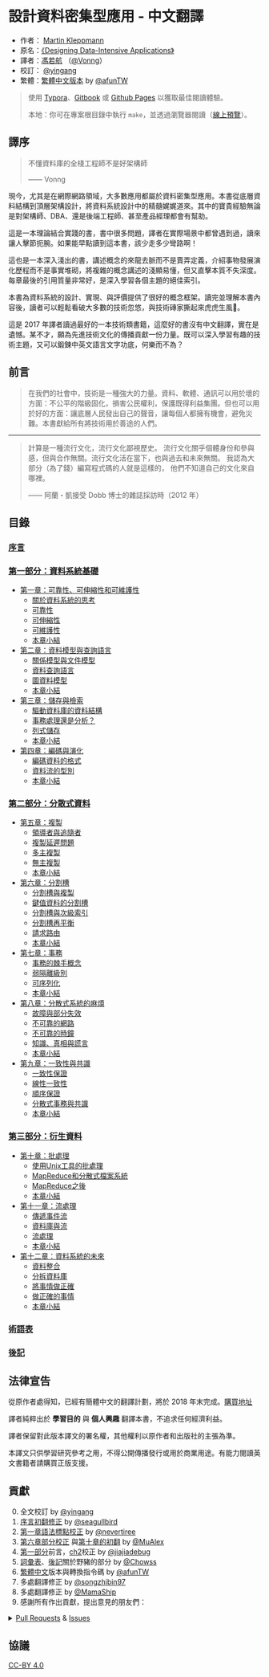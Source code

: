 # 設計資料密集型應用 - 中文翻譯

- 作者： [Martin Kleppmann](https://martin.kleppmann.com)
- 原名：[《Designing Data-Intensive Applications》](http://shop.oreilly.com/product/0636920032175.do)
- 譯者：[馮若航](https://vonng.com) （[@Vonng](https://vonng.com/en/)）
- 校訂： [@yingang](https://github.com/yingang)
- 繁體：[繁體中文版本](zh-tw/README.md) by  [@afunTW](https://github.com/afunTW)


> 使用 [Typora](https://www.typora.io)、[Gitbook](https://vonng.gitbook.io/vonng/) 或 [Github Pages](https://vonng.github.io/ddia) 以獲取最佳閱讀體驗。
>
> 本地：你可在專案根目錄中執行 `make`，並透過瀏覽器閱讀（[線上預覽](http://ddia.vonng.com/#/)）。

## 譯序

> 不懂資料庫的全棧工程師不是好架構師
>
> —— Vonng

現今，尤其是在網際網路領域，大多數應用都屬於資料密集型應用。本書從底層資料結構到頂層架構設計，將資料系統設計中的精髓娓娓道來。其中的寶貴經驗無論是對架構師、DBA、還是後端工程師、甚至產品經理都會有幫助。

這是一本理論結合實踐的書，書中很多問題，譯者在實際場景中都曾遇到過，讀來讓人擊節扼腕。如果能早點讀到這本書，該少走多少彎路啊！

這也是一本深入淺出的書，講述概念的來龍去脈而不是賣弄定義，介紹事物發展演化歷程而不是事實堆砌，將複雜的概念講述的淺顯易懂，但又直擊本質不失深度。每章最後的引用質量非常好，是深入學習各個主題的絕佳索引。

本書為資料系統的設計、實現、與評價提供了很好的概念框架。讀完並理解本書內容後，讀者可以輕鬆看破大多數的技術忽悠，與技術磚家撕起來虎虎生風🤣。

這是 2017 年譯者讀過最好的一本技術類書籍，這麼好的書沒有中文翻譯，實在是遺憾。某不才，願為先進技術文化的傳播貢獻一份力量。既可以深入學習有趣的技術主題，又可以鍛鍊中英文語言文字功底，何樂而不為？


## 前言

> 在我們的社會中，技術是一種強大的力量。資料、軟體、通訊可以用於壞的方面：不公平的階級固化，損害公民權利，保護既得利益集團。但也可以用於好的方面：讓底層人民發出自己的聲音，讓每個人都擁有機會，避免災難。本書獻給所有將技術用於善途的人們。

---------

> 計算是一種流行文化，流行文化鄙視歷史。 流行文化關乎個體身份和參與感，但與合作無關。流行文化活在當下，也與過去和未來無關。 我認為大部分（為了錢）編寫程式碼的人就是這樣的， 他們不知道自己的文化來自哪裡。
>
>  —— 阿蘭・凱接受 Dobb 博士的雜誌採訪時（2012 年）


## 目錄

### [序言](preface.md)

### [第一部分：資料系統基礎](part-i.md)

* [第一章：可靠性、可伸縮性和可維護性](ch1.md)
    * [關於資料系統的思考](ch1.md#關於資料系統的思考)
    * [可靠性](ch1.md#可靠性)
    * [可伸縮性](ch1.md#可伸縮性)
    * [可維護性](ch1.md#可維護性)
    * [本章小結](ch1.md#本章小結)
* [第二章：資料模型與查詢語言](ch2.md)
    * [關係模型與文件模型](ch2.md#關係模型與文件模型)
    * [資料查詢語言](ch2.md#資料查詢語言)
    * [圖資料模型](ch2.md#圖資料模型)
    * [本章小結](ch2.md#本章小結)
* [第三章：儲存與檢索](ch3.md)
    * [驅動資料庫的資料結構](ch3.md#驅動資料庫的資料結構)
    * [事務處理還是分析？](ch3.md#事務處理還是分析？)
    * [列式儲存](ch3.md#列式儲存)
    * [本章小結](ch3.md#本章小結)
* [第四章：編碼與演化](ch4.md)
    * [編碼資料的格式](ch4.md#編碼資料的格式)
    * [資料流的型別](ch4.md#資料流的型別)
    * [本章小結](ch4.md#本章小結)

### [第二部分：分散式資料](part-ii.md)

* [第五章：複製](ch5.md)
    * [領導者與追隨者](ch5.md#領導者與追隨者)
    * [複製延遲問題](ch5.md#複製延遲問題)
    * [多主複製](ch5.md#多主複製)
    * [無主複製](ch5.md#無主複製)
    * [本章小結](ch5.md#本章小結)
* [第六章：分割槽](ch6.md)
    * [分割槽與複製](ch6.md#分割槽與複製)
    * [鍵值資料的分割槽](ch6.md#鍵值資料的分割槽)
    * [分割槽與次級索引](ch6.md#分割槽與次級索引)
    * [分割槽再平衡](ch6.md#分割槽再平衡)
    * [請求路由](ch6.md#請求路由)
    * [本章小結](ch6.md#本章小結)
* [第七章：事務](ch7.md)
    * [事務的棘手概念](ch7.md#事務的棘手概念)
    * [弱隔離級別](ch7.md#弱隔離級別)
    * [可序列化](ch7.md#可序列化)
    * [本章小結](ch7.md#本章小結)
* [第八章：分散式系統的麻煩](ch8.md)
    * [故障與部分失效](ch8.md#故障與部分失效)
    * [不可靠的網路](ch8.md#不可靠的網路)
    * [不可靠的時鐘](ch8.md#不可靠的時鐘)
    * [知識、真相與謊言](ch8.md#知識、真相與謊言)
    * [本章小結](ch8.md#本章小結)
* [第九章：一致性與共識](ch9.md)
    * [一致性保證](ch9.md#一致性保證)
    * [線性一致性](ch9.md#線性一致性)
    * [順序保證](ch9.md#順序保證)
    * [分散式事務與共識](ch9.md#分散式事務與共識)
    * [本章小結](ch9.md#本章小結)

### [第三部分：衍生資料](part-iii.md)

* [第十章：批處理](ch10.md)
    * [使用Unix工具的批處理](ch10.md#使用Unix工具的批處理)
    * [MapReduce和分散式檔案系統](ch10.md#MapReduce和分散式檔案系統)
    * [MapReduce之後](ch10.md#MapReduce之後)
    * [本章小結](ch10.md#本章小結)
* [第十一章：流處理](ch11.md)
    * [傳遞事件流](ch11.md#傳遞事件流)
    * [資料庫與流](ch11.md#資料庫與流)
    * [流處理](ch11.md#流處理)
    * [本章小結](ch11.md#本章小結)
* [第十二章：資料系統的未來](ch12.md)
    * [資料整合](ch12.md#資料整合)
    * [分拆資料庫](ch12.md#分拆資料庫)
    * [將事情做正確](ch12.md#將事情做正確)
    * [做正確的事情](ch12.md#做正確的事情)
    * [本章小結](ch12.md#本章小結)

### [術語表](glossary.md)

### [後記](colophon.md)


## 法律宣告

從原作者處得知，已經有簡體中文的翻譯計劃，將於 2018 年末完成。[購買地址](https://search.jd.com/Search?keyword=設計資料密集型應用)

譯者純粹出於 **學習目的** 與 **個人興趣** 翻譯本書，不追求任何經濟利益。

譯者保留對此版本譯文的署名權，其他權利以原作者和出版社的主張為準。

本譯文只供學習研究參考之用，不得公開傳播發行或用於商業用途。有能力閱讀英文書籍者請購買正版支援。

## 貢獻

0. 全文校訂 by [@yingang](https://github.com/Vonng/ddia/commits?author=yingang)
1. [序言初翻修正](https://github.com/Vonng/ddia/commit/afb5edab55c62ed23474149f229677e3b42dfc2c) by [@seagullbird](https://github.com/Vonng/ddia/commits?author=seagullbird)
2. [第一章語法標點校正](https://github.com/Vonng/ddia/commit/973b12cd8f8fcdf4852f1eb1649ddd9d187e3644) by [@nevertiree](https://github.com/Vonng/ddia/commits?author=nevertiree)
3. [第六章部分校正](https://github.com/Vonng/ddia/commit/d4eb0852c0ec1e93c8aacc496c80b915bb1e6d48) 與[第十章的初翻](https://github.com/Vonng/ddia/commit/9de8dbd1bfe6fbb03b3bf6c1a1aa2291aed2490e) by [@MuAlex](https://github.com/Vonng/ddia/commits?author=MuAlex)
4. [第一部分](part-i.md)前言，[ch2](ch2.md)校正 by [@jiajiadebug](https://github.com/Vonng/ddia/commits?author=jiajiadebug)
5. [詞彙表](glossary.md)、[後記](colophon.md)關於野豬的部分 by [@Chowss](https://github.com/Vonng/ddia/commits?author=Chowss)
6. [繁體中文](https://github.com/Vonng/ddia/pulls)版本與轉換指令碼 by [@afunTW](https://github.com/afunTW)
7. 多處翻譯修正 by [@songzhibin97](https://github.com/Vonng/ddia/commits?author=songzhibin97)
8. 多處翻譯修正 by [@MamaShip](https://github.com/Vonng/ddia/commits?author=MamaShip)
9. 感謝所有作出貢獻，提出意見的朋友們：

<details>
<summary><a href="https://github.com/Vonng/ddia/pulls">Pull Requests</a> & <a href="https://github.com/Vonng/ddia/issues">Issues</a></summary>

| ISSUE & Pull Requests                          | USER                                                         | Title                                                        |
| ----------------------------------------------- | ------------------------------------------------------------ | ------------------------------------------------------------ |
|  [282](https://github.com/Vonng/ddia/pull/282)  |  [@WAangzE](https://github.com/WAangzE)  |   ch2: 更正一處公式問題  |
|  [281](https://github.com/Vonng/ddia/pull/281)  |  [@lyuxi99](https://github.com/lyuxi99)  |   更正多處內部連結錯誤  |
|  [280](https://github.com/Vonng/ddia/pull/280)  |  [@lyuxi99](https://github.com/lyuxi99)  |   ch9: 更正內部連結錯誤  |
|  [278](https://github.com/Vonng/ddia/pull/278)  |  [@LJlkdskdjflsa](https://github.com/LJlkdskdjflsa)  |   發現了繁體中文版本中的錯誤翻譯  |
|  [275](https://github.com/Vonng/ddia/pull/275)  |  [@117503445](https://github.com/117503445)  |   更正 LICENSE 連結  |
|  [274](https://github.com/Vonng/ddia/pull/274)  |  [@uncle-lv](https://github.com/uncle-lv)  |   ch7: 修正錯別字  |
|  [273](https://github.com/Vonng/ddia/pull/273)  |  [@Sdot-Python](https://github.com/Sdot-Python)  |   ch7: 統一了 write skew 的翻譯  |
|  [271](https://github.com/Vonng/ddia/pull/271)  |  [@Makonike](https://github.com/Makonike)  |   ch6: 統一了 rebalancing 的翻譯  |
|  [270](https://github.com/Vonng/ddia/pull/270)  |  [@Ynjxsjmh](https://github.com/Ynjxsjmh)  |   ch7: 修正不一致的翻譯  |
|  [263](https://github.com/Vonng/ddia/pull/263)  |  [@zydmayday](https://github.com/zydmayday)  |   ch5: 修正譯文中的重複單詞  |
|  [260](https://github.com/Vonng/ddia/pull/260)  |  [@haifeiWu](https://github.com/haifeiWu)  |   ch4: 修正部分不準確的翻譯  |
|  [258](https://github.com/Vonng/ddia/pull/258)  |  [@bestgrc](https://github.com/bestgrc)  |   ch3: 修正一處翻譯錯誤  |
|  [257](https://github.com/Vonng/ddia/pull/257)  |  [@UnderSam](https://github.com/UnderSam)  |   ch8: 修正一處拼寫錯誤  |
|  [256](https://github.com/Vonng/ddia/pull/256)  |  [@AlphaWang](https://github.com/AlphaWang)  |   ch7: 修正“可序列化”相關內容的多處翻譯不當  |
|  [255](https://github.com/Vonng/ddia/pull/255)  |  [@AlphaWang](https://github.com/AlphaWang)  |   ch7: 修正“可重複讀”相關內容的多處翻譯不當  |
|  [253](https://github.com/Vonng/ddia/pull/253)  |  [@AlphaWang](https://github.com/AlphaWang)  |   ch7: 修正“讀已提交”相關內容的多處翻譯不當  |
|  [246](https://github.com/Vonng/ddia/pull/246)  |  [@derekwu0101](https://github.com/derekwu0101)  |   ch3: 修正繁體中文的轉譯錯誤  |
|  [245](https://github.com/Vonng/ddia/pull/245)  |  [@skyran1278](https://github.com/skyran1278)  |   ch12: 修正繁體中文的轉譯錯誤  |
|  [244](https://github.com/Vonng/ddia/pull/244)  |  [@Axlgrep](https://github.com/Axlgrep)  |   ch9: 修正不通順的翻譯  |
|  [242](https://github.com/Vonng/ddia/pull/242)  |  [@lynkeib](https://github.com/lynkeib)  |   ch9: 修正不通順的翻譯  |
|  [241](https://github.com/Vonng/ddia/pull/241)  |  [@lynkeib](https://github.com/lynkeib)  |   ch8: 修正不正確的公式格式  |
|  [240](https://github.com/Vonng/ddia/pull/240)  |  [@8da2k](https://github.com/8da2k)  |   ch9: 修正不通順的翻譯  |
|  [239](https://github.com/Vonng/ddia/pull/239)  |  [@BeBraveBeCurious](https://github.com/BeBraveBeCurious)  |   ch7: 修正不一致的翻譯  |
|  [237](https://github.com/Vonng/ddia/pull/237)  |  [@zhangnew](https://github.com/zhangnew)  |   ch3: 修正錯誤的圖片連結  |
|  [229](https://github.com/Vonng/ddia/pull/229)  |  [@lis186](https://github.com/lis186)  |   指出繁體中文的轉譯錯誤：複雜  |
|  [226](https://github.com/Vonng/ddia/pull/226)  |  [@chroming](https://github.com/chroming)  |   ch1: 修正導航欄中的章節名稱  |
|  [220](https://github.com/Vonng/ddia/pull/220)  |  [@skyran1278](https://github.com/skyran1278)  |   ch9: 修正線性一致的繁體中文翻譯  |
|  [194](https://github.com/Vonng/ddia/pull/194)  |  [@BeBraveBeCurious](https://github.com/BeBraveBeCurious)  |   ch4: 修正錯誤的翻譯  |
|  [193](https://github.com/Vonng/ddia/pull/193)  |  [@BeBraveBeCurious](https://github.com/BeBraveBeCurious)  |   ch4: 最佳化譯文  |
|  [192](https://github.com/Vonng/ddia/pull/192)  |  [@BeBraveBeCurious](https://github.com/BeBraveBeCurious)  |   ch4: 修正不一致和不通順的翻譯  |
|  [190](https://github.com/Vonng/ddia/pull/190)  |  [@Pcrab](https://github.com/Pcrab)  |   ch1: 修正不準確的翻譯  |
|  [187](https://github.com/Vonng/ddia/pull/187)  |  [@narojay](https://github.com/narojay)  |   ch9: 修正生硬的翻譯  |
|  [186](https://github.com/Vonng/ddia/pull/186)  |  [@narojay](https://github.com/narojay)  |   ch8: 修正錯別字  |
|  [185](https://github.com/Vonng/ddia/issues/185)  |  [@8da2k](https://github.com/8da2k)  |   指出小標題跳轉的問題  |
|  [184](https://github.com/Vonng/ddia/pull/184)  |  [@DavidZhiXing](https://github.com/DavidZhiXing)  |   ch10: 修正失效的網址  |
|  [183](https://github.com/Vonng/ddia/pull/183)  |  [@OneSizeFitsQuorum](https://github.com/OneSizeFitsQuorum)  |   ch8: 修正錯別字  |
|  [182](https://github.com/Vonng/ddia/issues/182)  |  [@lroolle](https://github.com/lroolle)  |   建議docsify的主題風格  |
|  [181](https://github.com/Vonng/ddia/pull/181)  |  [@YunfengGao](https://github.com/YunfengGao)  |   ch2: 修正翻譯錯誤  |
|  [180](https://github.com/Vonng/ddia/pull/180)  |  [@skyran1278](https://github.com/skyran1278)  |   ch3: 指出繁體中文的轉譯錯誤  |
|  [177](https://github.com/Vonng/ddia/pull/177)  |  [@exzhawk](https://github.com/exzhawk)  |   支援 Github Pages 裡的公式顯示  |
|  [176](https://github.com/Vonng/ddia/pull/176)  |  [@haifeiWu](https://github.com/haifeiWu)  |   ch2: 語義網相關翻譯更正  |
|  [175](https://github.com/Vonng/ddia/pull/175)  |  [@cwr31](https://github.com/cwr31)  |   ch7: 不變式相關翻譯更正  |
|  [174](https://github.com/Vonng/ddia/pull/174)  |  [@BeBraveBeCurious](https://github.com/BeBraveBeCurious)  |   README & preface: 更正不正確的中文用詞和標點符號  |
|  [173](https://github.com/Vonng/ddia/pull/173)  |  [@ZvanYang](https://github.com/ZvanYang)  |   ch12: 修正不完整的翻譯  |
|  [171](https://github.com/Vonng/ddia/pull/171)  |  [@ZvanYang](https://github.com/ZvanYang)  |   ch12: 修正重複的譯文  |
|  [169](https://github.com/Vonng/ddia/pull/169)  |  [@ZvanYang](https://github.com/ZvanYang)  |   ch12: 更正不太通順的翻譯  |
|  [166](https://github.com/Vonng/ddia/pull/166)  |  [@bp4m4h94](https://github.com/bp4m4h94)  |   ch1: 發現錯誤的文獻索引  |
|  [164](https://github.com/Vonng/ddia/pull/164)  |  [@DragonDriver](https://github.com/DragonDriver)  |   preface: 更正錯誤的標點符號  |
|  [163](https://github.com/Vonng/ddia/pull/163)  |  [@llmmddCoder](https://github.com/llmmddCoder)  |   ch1: 更正錯誤字  |
|  [160](https://github.com/Vonng/ddia/pull/160)  |  [@Zhayhp](https://github.com/Zhayhp)  |   ch2: 建議將 network model 翻譯為網狀模型  |
|  [159](https://github.com/Vonng/ddia/pull/159)  |  [@1ess](https://github.com/1ess)  |   ch4: 更正錯誤字  |
|  [157](https://github.com/Vonng/ddia/pull/157)  |  [@ZvanYang](https://github.com/ZvanYang)  |   ch7: 更正不太通順的翻譯  |
|  [155](https://github.com/Vonng/ddia/pull/155)  |  [@ZvanYang](https://github.com/ZvanYang)  |   ch7: 更正不太通順的翻譯  |
|  [153](https://github.com/Vonng/ddia/pull/153)  |  [@DavidZhiXing](https://github.com/DavidZhiXing)  |   ch9: 修正縮圖的錯別字  |
|  [152](https://github.com/Vonng/ddia/pull/152)  |  [@ZvanYang](https://github.com/ZvanYang)  |   ch7: 除重->去重  |
|  [151](https://github.com/Vonng/ddia/pull/151)  |  [@ZvanYang](https://github.com/ZvanYang)  |   ch5: 修訂sibling相關的翻譯  |
|  [147](https://github.com/Vonng/ddia/pull/147)  |  [@ZvanYang](https://github.com/ZvanYang)  |   ch5: 更正一處不準確的翻譯  |
|  [145](https://github.com/Vonng/ddia/pull/145)  |  [@Hookey](https://github.com/Hookey)  |   識別了當前簡繁轉譯過程中處理不當的地方，暫透過轉換指令碼規避  |
|  [144](https://github.com/Vonng/ddia/issues/144)  |  [@secret4233](https://github.com/secret4233)  |   ch7: 不翻譯`next-key locking`  |
|  [143](https://github.com/Vonng/ddia/issues/143)  |  [@imcheney](https://github.com/imcheney)  |   ch3: 更新殘留的機翻段落  |
|  [142](https://github.com/Vonng/ddia/issues/142)  |  [@XIJINIAN](https://github.com/XIJINIAN)  |   建議去除段首的製表符  |
|  [141](https://github.com/Vonng/ddia/issues/141)  |  [@Flyraty](https://github.com/Flyraty)  |   ch5: 發現一處錯誤格式的章節引用  |
|  [140](https://github.com/Vonng/ddia/pull/140)  |  [@Bowser1704](https://github.com/Bowser1704)  |   ch5: 修正章節Summary中多處不通順的翻譯  |
|  [139](https://github.com/Vonng/ddia/pull/139)  |  [@Bowser1704](https://github.com/Bowser1704)  |   ch2&ch3: 修正多處不通順的或錯誤的翻譯  |
|  [137](https://github.com/Vonng/ddia/pull/137)  |  [@fuxuemingzhu](https://github.com/fuxuemingzhu)  |   ch5&ch6: 最佳化多處不通順的或錯誤的翻譯  |
|  [134](https://github.com/Vonng/ddia/pull/134)  |  [@fuxuemingzhu](https://github.com/fuxuemingzhu)  |   ch4: 最佳化多處不通順的或錯誤的翻譯  |
|  [133](https://github.com/Vonng/ddia/pull/133)  |  [@fuxuemingzhu](https://github.com/fuxuemingzhu)  |   ch3: 最佳化多處錯誤的或不通順的翻譯  |
|  [132](https://github.com/Vonng/ddia/pull/132)  |  [@fuxuemingzhu](https://github.com/fuxuemingzhu)  |   ch3: 最佳化一處容易產生歧義的翻譯  |
|  [131](https://github.com/Vonng/ddia/pull/131)  |  [@rwwg4](https://github.com/rwwg4)  |   ch6: 修正兩處錯誤的翻譯  |
|  [129](https://github.com/Vonng/ddia/pull/129)  |  [@anaer](https://github.com/anaer)  |   ch4: 修正兩處強調文字和四處程式碼變數名稱  |
|  [128](https://github.com/Vonng/ddia/pull/128)  |  [@meilin96](https://github.com/meilin96)  |   ch5: 修正一處錯誤的引用  |
|  [126](https://github.com/Vonng/ddia/pull/126)  |  [@cwr31](https://github.com/cwr31)  |   ch10: 修正一處錯誤的翻譯（功能 -> 函式）  |
|  [125](https://github.com/Vonng/ddia/pull/125)  |  [@dch1228](https://github.com/dch1228)  |   ch2: 最佳化 how best 的翻譯（如何以最佳方式）  |
|  [123](https://github.com/Vonng/ddia/pull/123)  |  [@yingang](https://github.com/yingang)  |   translation updates (chapter 9, TOC in readme, glossary, etc.)  |
|  [121](https://github.com/Vonng/ddia/pull/121)  |  [@yingang](https://github.com/yingang)  |   translation updates (chapter 5 to chapter 8)  |
|  [120](https://github.com/Vonng/ddia/pull/120)  |  [@jiong-han](https://github.com/jiong-han)  |   Typo fix: 呲之以鼻 -> 嗤之以鼻  |
|  [119](https://github.com/Vonng/ddia/pull/119)  |  [@cclauss](https://github.com/cclauss)  |   Streamline file operations in convert()  |
|  [118](https://github.com/Vonng/ddia/pull/118)  |  [@yingang](https://github.com/yingang)  |   translation updates (chapter 2 to chapter 4)  |
|  [117](https://github.com/Vonng/ddia/pull/117)  |  [@feeeei](https://github.com/feeeei)  |   統一每章的標題格式  |
|  [115](https://github.com/Vonng/ddia/pull/115)  |  [@NageNalock](https://github.com/NageNalock)  |   第七章病句修改: 重複詞語  |
|  [114](https://github.com/Vonng/ddia/pull/114)  |  [@Sunt-ing](https://github.com/Sunt-ing)  |   Update README.md: correct the book name  |
|  [113](https://github.com/Vonng/ddia/pull/113)  |  [@lpxxn](https://github.com/lpxxn)  |   修改語句  |
|  [112](https://github.com/Vonng/ddia/pull/112)  |  [@ibyte2011](https://github.com/ibyte2011)  |   Update ch9.md  |
|  [110](https://github.com/Vonng/ddia/pull/110)  |  [@lpxxn](https://github.com/lpxxn)  |   讀已寫入資料  |
|  [107](https://github.com/Vonng/ddia/pull/107)  |  [@abbychau](https://github.com/abbychau)  |   單調鐘和好死還是賴活著  |
|  [106](https://github.com/Vonng/ddia/pull/106)  |  [@enochii](https://github.com/enochii)  |   typo in ch2: fix braces typo  |
|  [105](https://github.com/Vonng/ddia/pull/105)  |  [@LiminCode](https://github.com/LiminCode)  |   Chronicle translation error  |
|  [104](https://github.com/Vonng/ddia/pull/104)  |  [@Sunt-ing](https://github.com/Sunt-ing)  |   several advice for better translation  |
|  [103](https://github.com/Vonng/ddia/pull/103)  |  [@Sunt-ing](https://github.com/Sunt-ing)  |   typo in ch4: should be 完成 rather than 完全  |
|  [102](https://github.com/Vonng/ddia/pull/102)  |  [@Sunt-ing](https://github.com/Sunt-ing)  |   ch4: better-translation: 扼殺 → 破壞  |
|  [101](https://github.com/Vonng/ddia/pull/101)  |  [@Sunt-ing](https://github.com/Sunt-ing)  |   typo in Ch4: should be "改變" rathr than "蓋面"  |
|  [100](https://github.com/Vonng/ddia/pull/100)  |  [@LiminCode](https://github.com/LiminCode)  |   fix missing translation  |
|  [99 ](https://github.com/Vonng/ddia/pull/99)  |  [@mrdrivingduck](https://github.com/mrdrivingduck)  |   ch6: fix the word rebalancing  |
|  [98 ](https://github.com/Vonng/ddia/pull/98)  |  [@jacklightChen](https://github.com/jacklightChen)  |   fix ch7.md: fix wrong references  |
|  [97 ](https://github.com/Vonng/ddia/pull/97)  |  [@jenac](https://github.com/jenac)  |   96  |
|  [96 ](https://github.com/Vonng/ddia/pull/96)  |  [@PragmaTwice](https://github.com/PragmaTwice)  |   ch2: fix typo about 'may or may not be'  |
|  [95 ](https://github.com/Vonng/ddia/pull/95)  |  [@EvanMu96](https://github.com/EvanMu96)  |   fix translation of "the battle cry" in ch5  |
|  [94 ](https://github.com/Vonng/ddia/pull/94)  |  [@kemingy](https://github.com/kemingy)  |   ch6: fix markdown and punctuations  |
|  [93 ](https://github.com/Vonng/ddia/pull/93)  |  [@kemingy](https://github.com/kemingy)  |   ch5: fix markdown and some typos  |
|  [92 ](https://github.com/Vonng/ddia/pull/92)  |  [@Gilbert1024](https://github.com/Gilbert1024)  |   Merge pull request #1 from Vonng/master  |
|  [88 ](https://github.com/Vonng/ddia/pull/88)  |  [@kemingy](https://github.com/kemingy)  |   fix typo for ch1, ch2, ch3, ch4  |
|  [87 ](https://github.com/Vonng/ddia/pull/87)  |  [@wynn5a](https://github.com/wynn5a)  |   Update ch3.md  |
|  [86 ](https://github.com/Vonng/ddia/pull/86)  |  [@northmorn](https://github.com/northmorn)  |   Update ch1.md  |
|  [85 ](https://github.com/Vonng/ddia/pull/85)  |  [@sunbuhui](https://github.com/sunbuhui)  |   fix ch2.md: fix ch2 ambiguous translation  |
|  [84 ](https://github.com/Vonng/ddia/pull/84)  |  [@ganler](https://github.com/ganler)  |   Fix translation: use up  |
|  [83 ](https://github.com/Vonng/ddia/pull/83)  |  [@afunTW](https://github.com/afunTW)  |   Using OpenCC to convert from zh-cn to zh-tw  |
|  [82 ](https://github.com/Vonng/ddia/pull/82)  |  [@kangni](https://github.com/kangni)  |   fix gitbook url  |
|  [78 ](https://github.com/Vonng/ddia/pull/78)  |  [@hanyu2](https://github.com/hanyu2)  |   Fix unappropriated translation  |
|  [77 ](https://github.com/Vonng/ddia/pull/77)  |  [@Ozarklake](https://github.com/Ozarklake)  |   fix typo  |
|  [75 ](https://github.com/Vonng/ddia/pull/75)  |  [@2997ms](https://github.com/2997ms)  |   Fix typo  |
|  [74 ](https://github.com/Vonng/ddia/pull/74)  |  [@2997ms](https://github.com/2997ms)  |   Update ch9.md  |
|  [70 ](https://github.com/Vonng/ddia/pull/70)  |  [@2997ms](https://github.com/2997ms)  |   Update ch7.md  |
|  [67 ](https://github.com/Vonng/ddia/pull/67)  |  [@jiajiadebug](https://github.com/jiajiadebug)  |   fix issues in ch2 - ch9 and glossary  |
|  [66 ](https://github.com/Vonng/ddia/pull/66)  |  [@blindpirate](https://github.com/blindpirate)  |   Fix typo  |
|  [63 ](https://github.com/Vonng/ddia/pull/63)  |  [@haifeiWu](https://github.com/haifeiWu)  |   Update ch10.md  |
|  [62 ](https://github.com/Vonng/ddia/pull/62)  |  [@ych](https://github.com/ych)  |   fix ch1.md typesetting problem  |
|  [61 ](https://github.com/Vonng/ddia/pull/61)  |  [@xianlaioy](https://github.com/xianlaioy)  |   docs:鍾-->種，去掉ou  |
|  [60 ](https://github.com/Vonng/ddia/pull/60)  |  [@Zombo1296](https://github.com/Zombo1296)  |   否則 -> 或者  |
|  [59 ](https://github.com/Vonng/ddia/pull/59)  |  [@AlexanderMisel](https://github.com/AlexanderMisel)  |   呼叫->呼叫，顯著->顯著  |
|  [58 ](https://github.com/Vonng/ddia/pull/58)  |  [@ibyte2011](https://github.com/ibyte2011)  |   Update ch8.md  |
|  [55 ](https://github.com/Vonng/ddia/pull/55)  |  [@saintube](https://github.com/saintube)  |   ch8: 修改連結錯誤  |
|  [54 ](https://github.com/Vonng/ddia/pull/54)  |  [@Panmax](https://github.com/Panmax)  |   Update ch2.md  |
|  [53 ](https://github.com/Vonng/ddia/pull/53)  |  [@ibyte2011](https://github.com/ibyte2011)  |   Update ch9.md  |
|  [52 ](https://github.com/Vonng/ddia/pull/52)  |  [@hecenjie](https://github.com/hecenjie)  |   Update ch1.md  |
|  [51 ](https://github.com/Vonng/ddia/pull/51)  |  [@latavin243](https://github.com/latavin243)  |   fix 修正ch3 ch4幾處翻譯  |
|  [50 ](https://github.com/Vonng/ddia/pull/50)  |  [@AlexZFX](https://github.com/AlexZFX)  |   幾個疏漏和格式錯誤  |
|  [49 ](https://github.com/Vonng/ddia/pull/49)  |  [@haifeiWu](https://github.com/haifeiWu)  |   Update ch1.md  |
|  [48 ](https://github.com/Vonng/ddia/pull/48)  |  [@scaugrated](https://github.com/scaugrated)  |   fix typo  |
|  [47 ](https://github.com/Vonng/ddia/pull/47)  |  [@lzwill](https://github.com/lzwill)  |   Fixed typos in ch2  |
|  [45 ](https://github.com/Vonng/ddia/pull/45)  |  [@zenuo](https://github.com/zenuo)  |   刪除一個多餘的右括號  |
|  [44 ](https://github.com/Vonng/ddia/pull/44)  |  [@akxxsb](https://github.com/akxxsb)  |   修正第七章底部連結錯誤  |
|  [43 ](https://github.com/Vonng/ddia/pull/43)  |  [@baijinping](https://github.com/baijinping)  |   "更假簡單"->"更加簡單"  |
|  [42 ](https://github.com/Vonng/ddia/pull/42)  |  [@tisonkun](https://github.com/tisonkun)  |   修復 ch1 中的無序列表格式  |
|  [38 ](https://github.com/Vonng/ddia/pull/38)  |  [@renjie-c](https://github.com/renjie-c)  |   糾正多處的翻譯小錯誤  |
|  [37 ](https://github.com/Vonng/ddia/pull/37)  |  [@tankilo](https://github.com/tankilo)  |   fix translation mistakes in ch4.md   |
|  [36 ](https://github.com/Vonng/ddia/pull/36)  |  [@wwek](https://github.com/wwek)  |   1.修復多個連結錯誤 2.名詞最佳化修訂 3.錯誤修訂  |
|  [35 ](https://github.com/Vonng/ddia/pull/35)  |  [@wwek](https://github.com/wwek)  |   fix ch7.md  to ch8.md  link error  |
|  [34 ](https://github.com/Vonng/ddia/pull/34)  |  [@wwek](https://github.com/wwek)  |   Merge pull request #1 from Vonng/master  |
|  [33 ](https://github.com/Vonng/ddia/pull/33)  |  [@wwek](https://github.com/wwek)  |   fix part-ii.md link error  |
|  [32 ](https://github.com/Vonng/ddia/pull/32)  |  [@JCYoky](https://github.com/JCYoky)  |   Update ch2.md  |
|  [31 ](https://github.com/Vonng/ddia/pull/31)  |  [@elsonLee](https://github.com/elsonLee)  |   Update ch7.md  |
|  [26 ](https://github.com/Vonng/ddia/pull/26)  |  [@yjhmelody](https://github.com/yjhmelody)  |   修復一些明顯錯誤  |
|  [25 ](https://github.com/Vonng/ddia/pull/25)  |  [@lqbilbo](https://github.com/lqbilbo)  |   修復連結錯誤  |
|  [24 ](https://github.com/Vonng/ddia/pull/24)  |  [@artiship](https://github.com/artiship)  |   修改詞語順序  |
|  [23 ](https://github.com/Vonng/ddia/pull/23)  |  [@artiship](https://github.com/artiship)  |   修正錯別字  |
|  [22 ](https://github.com/Vonng/ddia/pull/22)  |  [@artiship](https://github.com/artiship)  |   糾正翻譯錯誤  |
|  [21 ](https://github.com/Vonng/ddia/pull/21)  |  [@zhtisi](https://github.com/zhtisi)  |    修正目錄和本章標題不符的情況  |
|  [20 ](https://github.com/Vonng/ddia/pull/20)  |  [@rentiansheng](https://github.com/rentiansheng)  |   Update ch7.md  |
|  [19 ](https://github.com/Vonng/ddia/pull/19)  |  [@LHRchina](https://github.com/LHRchina)  |   修復語句小bug  |
|  [16 ](https://github.com/Vonng/ddia/pull/16)  |  [@MuAlex](https://github.com/MuAlex)  |   Master  |
|  [15 ](https://github.com/Vonng/ddia/pull/15)  |  [@cg-zhou](https://github.com/cg-zhou)  |   Update translation progress  |
|  [14 ](https://github.com/Vonng/ddia/pull/14)  |  [@cg-zhou](https://github.com/cg-zhou)  |   Translate glossary  |
|  [13 ](https://github.com/Vonng/ddia/pull/13)  |  [@cg-zhou](https://github.com/cg-zhou)  |   詳細修改了後記中和印度野豬相關的描述  |
|  [12 ](https://github.com/Vonng/ddia/pull/12)  |  [@ibyte2011](https://github.com/ibyte2011)  |   修改了部分翻譯  |
|  [11 ](https://github.com/Vonng/ddia/pull/11)  |  [@jiajiadebug](https://github.com/jiajiadebug)  |   ch2 100%  |
|  [10 ](https://github.com/Vonng/ddia/pull/10)  |  [@jiajiadebug](https://github.com/jiajiadebug)  |   ch2 20%  |
|  [9  ](https://github.com/Vonng/ddia/pull/9)  |  [@jiajiadebug](https://github.com/jiajiadebug)  |   Preface, ch1, part-i translation minor fixes  |
|  [7  ](https://github.com/Vonng/ddia/pull/7)  |  [@MuAlex](https://github.com/MuAlex)  |   Ch6 translation pull request  |
|  [6  ](https://github.com/Vonng/ddia/pull/6)  |  [@MuAlex](https://github.com/MuAlex)  |   Ch6 change version1  |
|  [5  ](https://github.com/Vonng/ddia/pull/5)  |  [@nevertiree](https://github.com/nevertiree)  |   Chapter 01語法微調  |
|  [2  ](https://github.com/Vonng/ddia/pull/2)  |  [@seagullbird](https://github.com/seagullbird)  |   序言初翻  |
</details>


## 協議

[CC-BY 4.0](https://github.com/Vonng/ddia/blob/master/LICENSE)